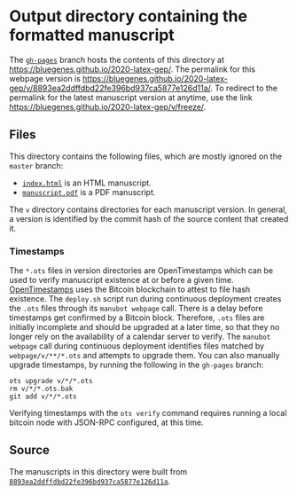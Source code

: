 # Output directory containing the formatted manuscript

The [`gh-pages`](https://github.com/bluegenes/2020-latex-gep/tree/gh-pages) branch hosts the contents of this directory at <https://bluegenes.github.io/2020-latex-gep/>.
The permalink for this webpage version is <https://bluegenes.github.io/2020-latex-gep/v/8893ea2ddffdbd22fe396bd937ca5877e126d11a/>.
To redirect to the permalink for the latest manuscript version at anytime, use the link <https://bluegenes.github.io/2020-latex-gep/v/freeze/>.

## Files

This directory contains the following files, which are mostly ignored on the `master` branch:

+ [`index.html`](index.html) is an HTML manuscript.
+ [`manuscript.pdf`](manuscript.pdf) is a PDF manuscript.

The `v` directory contains directories for each manuscript version.
In general, a version is identified by the commit hash of the source content that created it.

### Timestamps

The `*.ots` files in version directories are OpenTimestamps which can be used to verify manuscript existence at or before a given time.
[OpenTimestamps](https://opentimestamps.org/) uses the Bitcoin blockchain to attest to file hash existence.
The `deploy.sh` script run during continuous deployment creates the `.ots` files through its `manubot webpage` call.
There is a delay before timestamps get confirmed by a Bitcoin block.
Therefore, `.ots` files are initially incomplete and should be upgraded at a later time, so that they no longer rely on the availability of a calendar server to verify.
The `manubot webpage` call during continuous deployment identifies files matched by `webpage/v/**/*.ots` and attempts to upgrade them.
You can also manually upgrade timestamps, by running the following in the `gh-pages` branch:

```shell
ots upgrade v/*/*.ots
rm v/*/*.ots.bak
git add v/*/*.ots
```

Verifying timestamps with the `ots verify` command requires running a local bitcoin node with JSON-RPC configured, at this time.

## Source

The manuscripts in this directory were built from
[`8893ea2ddffdbd22fe396bd937ca5877e126d11a`](https://github.com/bluegenes/2020-latex-gep/commit/8893ea2ddffdbd22fe396bd937ca5877e126d11a).
